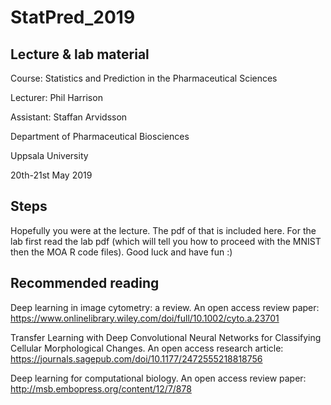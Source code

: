 # StatPred_2019

## Lecture & lab material

Course: Statistics and Prediction in the Pharmaceutical Sciences

Lecturer: Phil Harrison

Assistant: Staffan Arvidsson

Department of Pharmaceutical Biosciences

Uppsala University

20th-21st May 2019

## Steps

Hopefully you were at the lecture. The pdf of that is included here. For the lab first read the lab pdf (which will tell you how to proceed with the MNIST then the MOA R code files). Good luck and have fun :)

## Recommended reading

Deep learning in image cytometry: a review. An open access review paper: https://www.onlinelibrary.wiley.com/doi/full/10.1002/cyto.a.23701

Transfer Learning with Deep Convolutional Neural Networks for Classifying Cellular Morphological Changes. An open access research article: https://journals.sagepub.com/doi/10.1177/2472555218818756

Deep learning for computational biology. An open access review paper: http://msb.embopress.org/content/12/7/878
